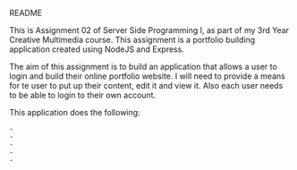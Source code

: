 README

This is Assignment 02 of Server Side Programming I, as part of my 3rd Year Creative Multimedia course. This assignment is a portfolio building application created using NodeJS and Express.

The aim of this assignment is to build an application that allows a user to login and build their online portfolio website. I will need to provide a means for te user to put up their content, edit it and view it. Also each user needs to be able to login to their own account.

This application does the following:
	
	-
	-
	-
	-
	-